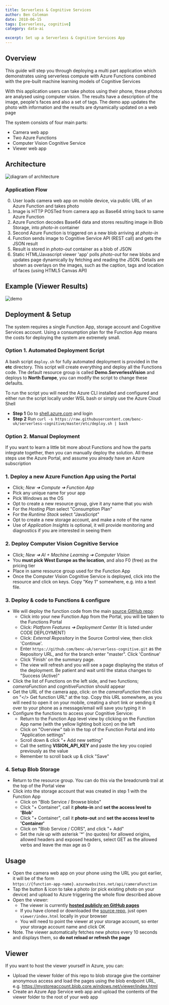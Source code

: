 ```yaml
---
title: Serverless & Cognitive Services
author: Ben Coleman
date: 2018-06-15
tags: [serverless, cognitive]
category: data-ai

excerpt: Set up a Serverless & Cognitive Services App
---
```


## Overview
This guide will step you through deploying a multi part application which demonstrates using serverless compute with Azure Functions combined with the pre-built machine learning models of Cognitive Services 

With this application users can take photos using their phone, these photos are analysed using computer vision. The results have a description of the image, people's faces and also a set of tags. The demo app updates the photo with information and the results are dynamically updated on a web page

The system consists of four main parts:
- Camera web app
- Two Azure Functions 
- Computer Vision Cognitive Service
- Viewer web app


## Architecture
![diagram of architecture](images/diagram.png)


### Application Flow 

0. User loads camera web app on mobile device, via public URL of an Azure Function and takes photo
1. Image is HTTP POSTed from camera app as Base64 string back to same Azure Function
2. Azure Function decodes Base64 data and stores resulting image in Blob Storage, into *photo-in* container
3. Second Azure Function is triggered on a new blob arriving at *photo-in* 
4. Function sends image to Cognitive Service API (REST call) and gets the JSON result
5. Result is stored in *photo-out* container as a blob of JSON
6. Static HTML/Javascript viewer 'app' polls *photo-out* for new blobs and updates page dynamically by fetching and reading the JSON. Details are shown as overlays on the images, such as the caption, tags and location of faces (using HTML5 Canvas API)


## Example (Viewer Results)
![demo](images/demo.png)


## Deployment & Setup
The system requires a single Function App, storage account and Cognitive Services account. Using a consumption plan for the Function App means the costs for deploying the system are extremely small.

### Option 1. Automated Deployment Script 
A bash script `deploy.sh` for fully automated deployment is provided in the **etc** directory. This script will create everything and deploy all the Functions code. The default resource group is called ****Demo.ServerlessVision**** and deploys to **North Europe**, you can modify the script to change these defaults.  

To run the script you will need the Azure CLI installed and configured and either run the script locally under WSL bash or simply use the Azure Cloud Shell

- **Step 1** Go to [shell.azure.com](shell.azure.com) and login
- **Step 2** Run `curl -s https://raw.githubusercontent.com/benc-uk/serverless-cognitive/master/etc/deploy.sh | bash`

### Option 2. Manual Deployment
If you want to learn a little bit more about Functions and how the parts integrate together, then you can manually deploy the solution. All these steps use the Azure Portal, and assume you already have an Azure subscription

### 1. Deploy a new Azure Function App using the Portal 
- Click; *New ➔ Compute ➔ Function App*
- Pick any unique name for your app
- Pick Windows as the OS
- Opt to create a new resource group, give it any name that you wish
- For the *Hosting Plan* select "Consumption Plan"
- For the *Runtime Stack* select "JavaScript"
- Opt to create a new storage account, and make a note of the name
- Use of *Application Insights* is optional, it will provide monitoring and diagnostics if you are interested in seeing them

### 2. Deploy Computer Vision Cognitive Service
- Click; *New ➔ AI + Machine Learning ➔ Computer Vision*
- You **must pick West Europe as the location**, and also F0 (free) as the pricing tier
- Place in same resource group used for the Function App
- Once the Computer Vision Cognitive Service is deployed, click into the resource and click on keys. Copy "Key 1" somewhere, e.g. into a text file.

### 3. Deploy & code to Functions & configure
- We will deploy the function code from the main [source GitHub repo](https://github.com/benc-uk/serverless-cognitive):
  - Click into your new Function App from the Portal, you will be taken to the Functions Portal
  - Click: *Platform Features ➔ Deployment Center* (It is listed under CODE DEPLOYMENT)
  - Click: *External Repository* in the Source Control view, then click 'Continue'.
  - Enter `https://github.com/benc-uk/serverless-cognitive.git` as the Repository URL, and for the branch enter "master". Click 'Continue'
  - Click 'Finish' on the summary page.
  - The view will refresh and you will see a page displaying the status of the deployment. Be patient and wait until the status changes to "Success (Active)"
- Click the list of Functions on the left side, and two functions; *cameraFunction* and *cognitiveFunction* should appear
- Get the URL of the camera app, click: on the *cameraFunction* then click on "</> Get function URL" at the top. Copy this URL somewhere, as you will need to open it on your mobile, creating a short link or sending it over to your phone as a message/email will save you typing it in
- Configure the functions to access your Cognitive Service:
  - Return to the Function App level view by clicking on the Function App name (with the yellow lighting bolt icon) on the left
  - Click on "Overview" tab in the top of the Function Portal and into "Application settings"
  - Scroll down & click "+ Add new setting"
  - Call the setting **VISION_API_KEY** and paste the key you copied previously as the value
  - Remember to scroll back up & click "Save"

### 4. Setup Blob Storage 
- Return to the resource group. You can do this via the breadcrumb trail at the top of the Portal view
- Click into the storage account that was created in step 1 with the Function App
  - Click on "Blob Service / Browse blobs"
  - Click "+ Container", call it **photo-in** and **set the access level to 'Blob'**
  - Click "+ Container", call it **photo-out** and **set the access level to 'Container'**
  - Click on "Blob Service / CORS", and click "+ Add"
  - Set the rule up with asterisk '*' (no quotes) for allowed origins, allowed headers and exposed headers, select GET as the allowed verbs and leave the max age as 0


## Usage
- Open the camera web app on your phone using the URL you got earlier, it will be of the form  
`https://{function-app-name}.azurewebsites.net/api/cameraFunction`
- Tap the button & icon to take a photo (or pick existing photo on your device) and upload to Azure triggering the whole flow described above 
- Open the viewer:
  - The viewer is currently [**hosted publicly on GitHub pages**](http://hub.benco.io/serverless-cognitive/viewer)
  - If you have cloned or downloaded the [source repo](https://github.com/benc-uk/serverless-cognitive), just open `viewer/index.html` locally in your browser
  - You will need to point the viewer at your storage account, so enter your storage account name and click OK
- Note. The viewer automatically fetches new photos every 10 seconds and displays them, so **do not reload or refresh the page**


## Viewer
If you want to host the viewer yourself in Azure, you can:
- Upload the viewer folder of this repo to blob storage give the container anonymous access and load the pages using the blob endpoint URL, e.g. https://mystoreaccount.blob.core.windows.net/viewer/index.html
- Create an Azure App Service web app and upload the contents of the viewer folder to the root of your web app